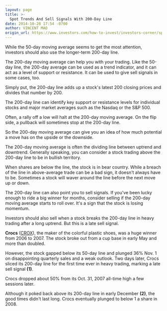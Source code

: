 ```yaml
---
layout: page
title: >-
  Spot Trends And Sell Signals With 200-Day Line
date: 2014-10-28 17:54 -0700
author: VINCENT MAO
origin_url: https://www.investors.com/how-to-invest/investors-corner/spot-support-and-resistance-levels-with-200-day-line
---
```





While the 50-day moving average seems to get the most attention, investors should also use the longer-term 200-day line.


The 200-day moving average can help you with your trading. Like the 50-day line, the 200-day average can be used as a trend indicator, and it can act as a level of support or resistance. It can be used to give sell signals in some cases, too.


Simply put, the 200-day line adds up a stock's latest 200 closing prices and divides that number by 200.


The 200-day line can identify key support or resistance levels for individual stocks and major market averages such as the Nasdaq or the S&P 500.


Often, a rally off a low will halt at the 200-day moving average. On the flip side, a pullback will sometimes stop at the 200-day line.


So the 200-day moving average can give you an idea of how much potential a move has on the upside or the downside.


The 200-day moving average is often the dividing line between uptrend and downtrend. Generally speaking, you can consider a stock trading above the 200-day line to be in bullish territory.


When shares are below the line, the stock is in bear country. While a breach of the line in above-average trade can be a bad sign, it doesn't always have to be. Sometimes a stock will waver around the line before the next move up or down.


The 200-day line can also point you to sell signals. If you've been lucky enough to ride a big winner for months, consider selling if the 200-day moving average starts to roll over. It's a sign that the stock is losing momentum.


Investors should also sell when a stock breaks the 200-day line in heavy trading after a long uptrend. But this is a late sell signal.


**Crocs** ([CROX](https://research.investors.com/quote.aspx?symbol=CROX)), the maker of the colorful plastic shoes, was a huge winner from 2006 to 2007. The stock broke out from a cup base in early May and more than doubled.


However, the stock gapped below its 50-day line and plunged 36% Nov. 1 on disappointing quarterly sales and a weak outlook. Two days later, Crocs sliced its 200-day line for the first time ever in heavy trading, marking a late sell signal **(1)**.


Crocs dropped about 50% from its Oct. 31, 2007 all-time high a few sessions later.


Although it poked back above its 200-day line in early December **(2)**, the good times didn't last long. Crocs eventually plunged to below 1 a share in 2008.




